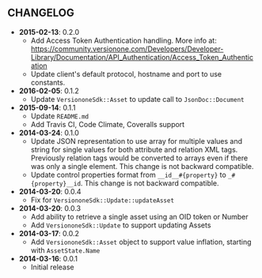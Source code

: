 CHANGELOG
---------
- **2015-02-13**: 0.2.0
  - Add Access Token Authentication handling. More info at: https://community.versionone.com/Developers/Developer-Library/Documentation/API_Authentication/Access_Token_Authentication
  - Update client's default protocol, hostname and port to use constants.
- **2016-02-05**: 0.1.2
  - Update `VersiononeSdk::Asset` to update call to `JsonDoc::Document`
- **2015-09-14**: 0.1.1
  - Update `README.md`
  - Add Travis CI, Code Climate, Coveralls support
- **2014-03-24**: 0.1.0
  - Update JSON representation to use array for multiple values and string for single values for both attribute and relation XML tags. Previously relation tags would be converted to arrays even if there was only a single element. This change is not backward compatible.
  - Update control properties format from `__id__#{property}` to `_#{property}__id`. This change is not backward compatible.
- **2014-03-20**: 0.0.4
  - Fix for `VersiononeSdk::Update::updateAsset`
- **2014-03-20**: 0.0.3
  - Add ability to retrieve a single asset using an OID token or Number
  - Add `VersiononeSdk::Update` to support updating Assets
- **2014-03-17**: 0.0.2
  - Add `VersiononeSdk::Asset` object to support value inflation, starting with `AssetState.Name`
- **2014-03-16**: 0.0.1
  - Initial release
